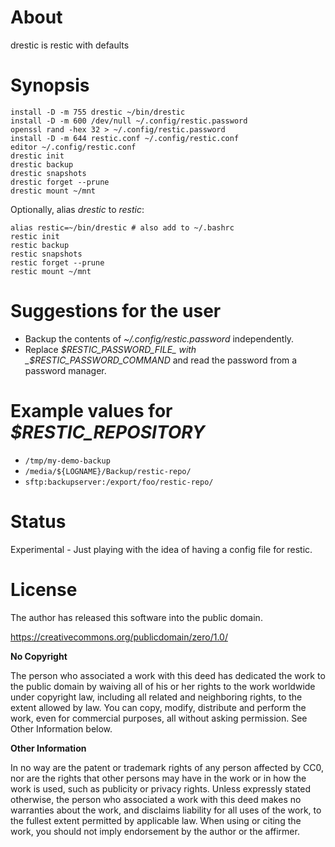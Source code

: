 # About

drestic is restic with defaults

# Synopsis

```
install -D -m 755 drestic ~/bin/drestic
install -D -m 600 /dev/null ~/.config/restic.password
openssl rand -hex 32 > ~/.config/restic.password
install -D -m 644 restic.conf ~/.config/restic.conf
editor ~/.config/restic.conf
drestic init
drestic backup
drestic snapshots
drestic forget --prune
drestic mount ~/mnt
```

Optionally, alias _drestic_ to _restic_:

```
alias restic=~/bin/drestic # also add to ~/.bashrc
restic init
restic backup
restic snapshots
restic forget --prune
restic mount ~/mnt
```

# Suggestions for the user

- Backup the contents of _~/.config/restic.password_ independently.
- Replace _$RESTIC_PASSWORD_FILE_ with _$RESTIC_PASSWORD_COMMAND_ and read the password from a password manager.

# Example values for _$RESTIC_REPOSITORY_

- `/tmp/my-demo-backup`
- `/media/${LOGNAME}/Backup/restic-repo/`
- `sftp:backupserver:/export/foo/restic-repo/`

# Status

Experimental - Just playing with the idea of having a config file for restic.

# License

The author has released this software into the public domain.

https://creativecommons.org/publicdomain/zero/1.0/

**No Copyright**

The person who associated a work with this deed has dedicated the work to the public domain by waiving all of his or her rights to the work worldwide under copyright law, including all related and neighboring rights, to the extent allowed by law. You can copy, modify, distribute and perform the work, even for commercial purposes, all without asking permission. See Other Information below.

**Other Information**

In no way are the patent or trademark rights of any person affected by CC0, nor are the rights that other persons may have in the work or in how the work is used, such as publicity or privacy rights.  Unless expressly stated otherwise, the person who associated a work with this deed makes no warranties about the work, and disclaims liability for all uses of the work, to the fullest extent permitted by applicable law. When using or citing the work, you should not imply endorsement by the author or the affirmer.
